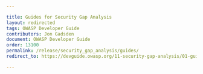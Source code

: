 ```yaml
---

title: Guides for Security Gap Analysis
layout: redirected
tags: OWASP Developer Guide
contributors: Jon Gadsden
document: OWASP Developer Guide
order: 13100
permalink: /release/security_gap_analysis/guides/
redirect_to: https://devguide.owasp.org/11-security-gap-analysis/01-guides/

---
```

